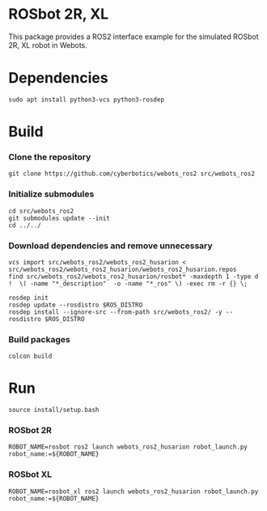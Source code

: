 # ROSbot 2R, XL

This package provides a ROS2 interface example for the simulated ROSbot 2R, XL robot in Webots.

# Dependencies
```
sudo apt install python3-vcs python3-rosdep
```

# Build

### Clone the repository
```
git clone https://github.com/cyberbotics/webots_ros2 src/webots_ros2
```

### Initialize submodules
```
cd src/webots_ros2
git submodules update --init
cd ../../
```

### Download dependencies and remove unnecessary
```
vcs import src/webots_ros2/webots_ros2_husarion < src/webots_ros2/webots_ros2_husarion/webots_ros2_husarion.repos
find src/webots_ros2/webots_ros2_husarion/rosbot* -maxdepth 1 -type d !  \( -name "*_description"  -o -name "*_ros" \) -exec rm -r {} \;

rosdep init
rosdep update --rosdistro $ROS_DISTRO
rosdep install --ignore-src --from-path src/webots_ros2/ -y --rosdistro $ROS_DISTRO
```

### Build packages
```
colcon build
```

# Run
```
source install/setup.bash
```
### ROSbot 2R
```
ROBOT_NAME=rosbot ros2 launch webots_ros2_husarion robot_launch.py robot_name:=${ROBOT_NAME}
```

### ROSbot XL
```
ROBOT_NAME=rosbot_xl ros2 launch webots_ros2_husarion robot_launch.py robot_name:=${ROBOT_NAME}
```